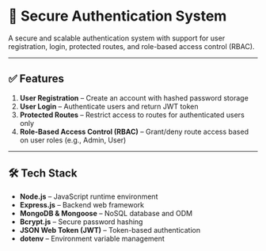 # 🔐 Secure Authentication System

A secure and scalable authentication system with support for user registration, login, protected routes, and role-based access control (RBAC).

---

## ✅ Features

1. **User Registration** – Create an account with hashed password storage  
2. **User Login** – Authenticate users and return JWT token  
3. **Protected Routes** – Restrict access to routes for authenticated users only  
4. **Role-Based Access Control (RBAC)** – Grant/deny route access based on user roles (e.g., Admin, User)

---

## 🛠️ Tech Stack

- **Node.js** – JavaScript runtime environment  
- **Express.js** – Backend web framework  
- **MongoDB & Mongoose** – NoSQL database and ODM  
- **Bcrypt.js** – Secure password hashing  
- **JSON Web Token (JWT)** – Token-based authentication  
- **dotenv** – Environment variable management
